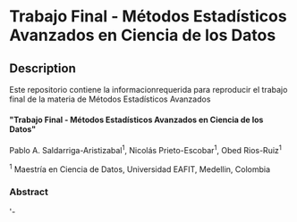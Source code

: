 Trabajo Final - Métodos Estadísticos Avanzados en Ciencia de los Datos
=======================================================================================


## Description

 Este repositorio contiene la informacionrequerida para reproducir el trabajo final de la materia de Métodos Estadísticos Avanzados

#### "Trabajo Final - Métodos Estadísticos Avanzados en Ciencia de los Datos"

Pablo A. Saldarriga-Aristizabal<sup>1</sup>, Nicolás Prieto-Escobar<sup>1</sup>, Obed Rios-Ruiz<sup>1</sup>

<sup>1</sup> Maestría en Ciencia de Datos, Universidad EAFIT, Medellin, Colombia


### Abstract 

'-
